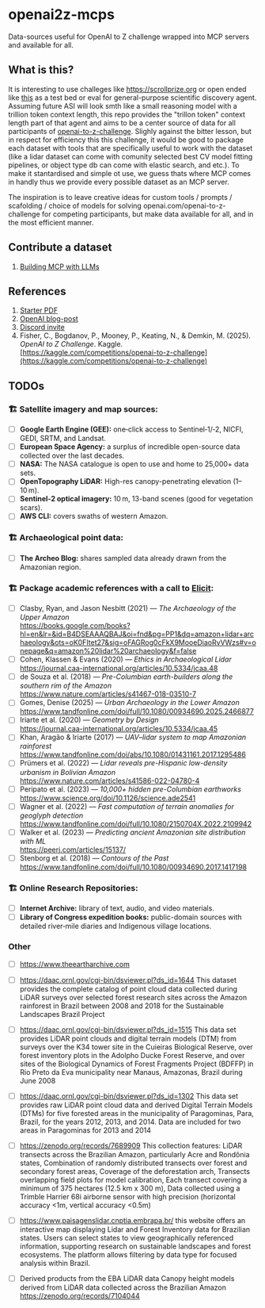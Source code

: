 # openai2z-mcps
Data-sources useful for OpenAI to Z challenge wrapped into MCP servers and available for all.

## What is this?

It is interesting to use challeges like https://scrollprize.org or open ended like [this](https://openai.com/openai-to-z-challenge/) as a test bed or eval for general-purpose scientific discovery agent. Assuming future ASI will look smth like a small reasoning model with a trillion token context length, this repo provides the "trillon token" context length part of that agent and aims to be a center source of data for all participants of [openai-to-z-challenge](https://openai.com/openai-to-z-challenge/). Slighly against the bitter lesson, but in respect for efficiency this this challenge, it would be good to package each dataset with tools that are specifically useful to work with the dataset (like a lidar dataset can come with comunity selected best CV model fitting pipelines, or object type db can come with elastic search, and etc.). To make it stantardised and simple ot use, we guess thats where MCP comes in handly thus we provide every possible dataset as an MCP server.

The inspiration is to leave creative ideas for custom tools / prompts / scafolding / choice of models for solving openai.com/openai-to-z-challenge for competing participants, but make data available for all, and in the most efficient manner.

## Contribute a dataset
1. [Building MCP with LLMs](https://modelcontextprotocol.io/tutorials/building-mcp-with-llms)

## References
1. [Starter PDF](https://cdn.openai.com/pdf/a9455c3b-c6e1-49cf-a5cc-c40ed07c0b9f/starter-pack-openai-to-z-challenge.pdf)
2. [OpenAI blog-post](https://openai.com/openai-to-z-challenge/)
3. [Discord invite](https://discord.gg/TEfk6NbgxF)
4. Fisher, C., Bogdanov, P., Mooney, P., Keating, N., & Demkin, M. (2025). *OpenAI to Z Challenge*. Kaggle. [https://kaggle.com/competitions/openai-to-z-challenge](https://kaggle.com/competitions/openai-to-z-challenge)

## TODOs

### 🏗️ Satellite imagery and map sources:
- [ ] **Google Earth Engine (GEE):** one‑click access to Sentinel‑1/‑2, NICFI, GEDI, SRTM, and Landsat.
- [ ] **European Space Agency:** a surplus of incredible open-source data collected over the last decades.
- [ ] **NASA:** The NASA catalogue is open to use and home to 25,000+ data sets.
- [ ] **OpenTopography LiDAR:** High-res canopy-penetrating elevation (1–10 m).
- [ ] **Sentinel‑2 optical imagery:** 10 m, 13-band scenes (good for vegetation scars).
- [ ] **AWS CLI:** covers swaths of western Amazon.

### 🏗️ Archaeological point data:
- [ ] **The Archeo Blog:** shares sampled data already drawn from the Amazonian region.

### 🏗️ Package academic references with a call to [Elicit](https://elicit.com):
- [ ] Clasby, Ryan, and Jason Nesbitt (2021) — *The Archaeology of the Upper Amazon*  
  https://books.google.com/books?hl=en&lr=&id=B4DSEAAAQBAJ&oi=fnd&pg=PP1&dq=amazon+lidar+archaeology&ots=oK0FItet27&sig=oFAGRog0cFkX9MooeDiaoRvVWzs#v=onepage&q=amazon%20lidar%20archaeology&f=false
- [ ] Cohen, Klassen & Evans (2020) — *Ethics in Archaeological Lidar*  
  https://journal.caa-international.org/articles/10.5334/jcaa.48
- [ ] de Souza et al. (2018) — *Pre-Columbian earth-builders along the southern rim of the Amazon*  
  https://www.nature.com/articles/s41467-018-03510-7
- [ ] Gomes, Denise (2025) — *Urban Archaeology in the Lower Amazon*  
  https://www.tandfonline.com/doi/full/10.1080/00934690.2025.2466877
- [ ] Iriarte et al. (2020) — *Geometry by Design*  
  https://journal.caa-international.org/articles/10.5334/jcaa.45
- [ ] Khan, Aragão & Iriarte (2017) — *UAV–lidar system to map Amazonian rainforest*  
  https://www.tandfonline.com/doi/abs/10.1080/01431161.2017.1295486
- [ ] Prümers et al. (2022) — *Lidar reveals pre-Hispanic low-density urbanism in Bolivian Amazon*  
  https://www.nature.com/articles/s41586-022-04780-4
- [ ] Peripato et al. (2023) — *10,000+ hidden pre-Columbian earthworks*  
  https://www.science.org/doi/10.1126/science.ade2541
- [ ] Wagner et al. (2022) — *Fast computation of terrain anomalies for geoglyph detection*  
  https://www.tandfonline.com/doi/full/10.1080/2150704X.2022.2109942
- [ ] Walker et al. (2023) — *Predicting ancient Amazonian site distribution with ML*  
  https://peerj.com/articles/15137/
- [ ] Stenborg et al. (2018) — *Contours of the Past*  
  https://www.tandfonline.com/doi/full/10.1080/00934690.2017.1417198

### 🏗️ Online Research Repositories:
- [ ] **Internet Archive:** library of text, audio, and video materials.
- [ ] **Library of Congress expedition books:** public-domain sources with detailed river‑mile diaries and Indigenous village locations.

### Other
- [ ] https://www.theeartharchive.com
- [ ] https://daac.ornl.gov/cgi-bin/dsviewer.pl?ds_id=1644
This dataset provides the complete catalog of point cloud data collected during LiDAR surveys over selected forest research sites across the Amazon rainforest in Brazil between 2008 and 2018 for the Sustainable Landscapes Brazil Project

- [ ] https://daac.ornl.gov/cgi-bin/dsviewer.pl?ds_id=1515
This data set provides LiDAR point clouds and digital terrain models (DTM) from surveys over the K34 tower site in the Cuieiras Biological Reserve, over forest inventory plots in the Adolpho Ducke Forest Reserve, and over sites of the Biological Dynamics of Forest Fragments Project (BDFFP) in Rio Preto da Eva municipality near Manaus, Amazonas, Brazil during June 2008

- [ ] https://daac.ornl.gov/cgi-bin/dsviewer.pl?ds_id=1302
This data set provides raw LiDAR point cloud data and derived Digital Terrain Models (DTMs) for five forested areas in the municipality of Paragominas, Para, Brazil, for the years 2012, 2013, and 2014. Data are included for two areas in Paragominas for 2013 and 2014

- [ ] https://zenodo.org/records/7689909
This collection features:
LiDAR transects across the Brazilian Amazon, particularly Acre and Rondônia states,
Combination of randomly distributed transects over forest and secondary forest areas,
Coverage of the deforestation arch,
Transects overlapping field plots for model calibration,
Each transect covering a minimum of 375 hectares (12.5 km x 300 m),
Data collected using a Trimble Harrier 68i airborne sensor with high precision (horizontal accuracy <1m, vertical accuracy <0.5m)

- [ ] https://www.paisagenslidar.cnptia.embrapa.br/
this website offers an interactive map displaying Lidar and Forest Inventory data for Brazilian states. Users can select states to view geographically referenced information, supporting research on sustainable landscapes and forest ecosystems. The platform allows filtering by data type for focused analysis within Brazil.

- [ ] Derived products from the EBA LiDAR data
Canopy height models derived from LiDAR data collected across the Brazilian Amazon
https://zenodo.org/records/7104044

